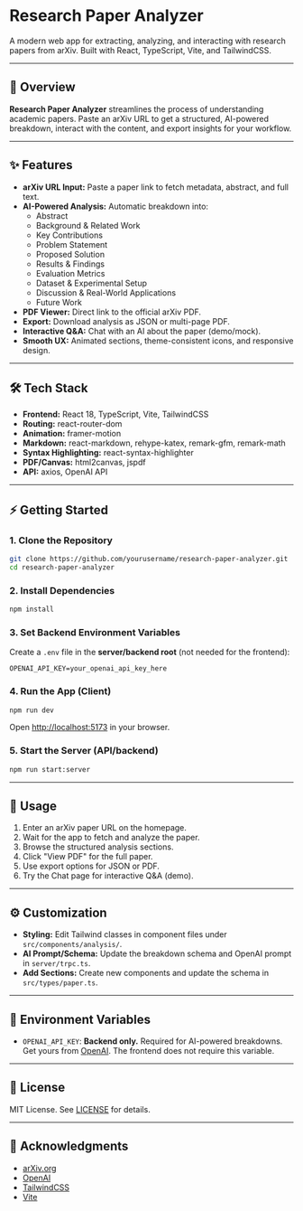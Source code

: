 # Research Paper Analyzer

A modern web app for extracting, analyzing, and interacting with research papers from arXiv. Built with React, TypeScript, Vite, and TailwindCSS.

---

## 🚀 Overview

**Research Paper Analyzer** streamlines the process of understanding academic papers. Paste an arXiv URL to get a structured, AI-powered breakdown, interact with the content, and export insights for your workflow.

---

## ✨ Features

- **arXiv URL Input:** Paste a paper link to fetch metadata, abstract, and full text.
- **AI-Powered Analysis:** Automatic breakdown into:
  - Abstract
  - Background & Related Work
  - Key Contributions
  - Problem Statement
  - Proposed Solution
  - Results & Findings
  - Evaluation Metrics
  - Dataset & Experimental Setup
  - Discussion & Real-World Applications
  - Future Work
- **PDF Viewer:** Direct link to the official arXiv PDF.
- **Export:** Download analysis as JSON or multi-page PDF.
- **Interactive Q&A:** Chat with an AI about the paper (demo/mock).
- **Smooth UX:** Animated sections, theme-consistent icons, and responsive design.

---

## 🛠️ Tech Stack

- **Frontend:** React 18, TypeScript, Vite, TailwindCSS
- **Routing:** react-router-dom
- **Animation:** framer-motion
- **Markdown:** react-markdown, rehype-katex, remark-gfm, remark-math
- **Syntax Highlighting:** react-syntax-highlighter
- **PDF/Canvas:** html2canvas, jspdf
- **API:** axios, OpenAI API

---

## ⚡ Getting Started

### 1. Clone the Repository
```bash
git clone https://github.com/yourusername/research-paper-analyzer.git
cd research-paper-analyzer
```

### 2. Install Dependencies
```bash
npm install
```

### 3. Set Backend Environment Variables
Create a `.env` file in the **server/backend root** (not needed for the frontend):
```
OPENAI_API_KEY=your_openai_api_key_here
```

### 4. Run the App (Client)
```bash
npm run dev
```
Open [http://localhost:5173](http://localhost:5173) in your browser.

### 5. Start the Server (API/backend)
```bash
npm run start:server
```

---

## 📝 Usage

1. Enter an arXiv paper URL on the homepage.
2. Wait for the app to fetch and analyze the paper.
3. Browse the structured analysis sections.
4. Click "View PDF" for the full paper.
5. Use export options for JSON or PDF.
6. Try the Chat page for interactive Q&A (demo).

---

## ⚙️ Customization
- **Styling:** Edit Tailwind classes in component files under `src/components/analysis/`.
- **AI Prompt/Schema:** Update the breakdown schema and OpenAI prompt in `server/trpc.ts`.
- **Add Sections:** Create new components and update the schema in `src/types/paper.ts`.

---

## 🔐 Environment Variables
- `OPENAI_API_KEY`: **Backend only.** Required for AI-powered breakdowns. Get yours from [OpenAI](https://platform.openai.com/account/api-keys). The frontend does not require this variable.
---

## 📄 License

MIT License. See [LICENSE](LICENSE) for details.

---

## 🙏 Acknowledgments

- [arXiv.org](https://arxiv.org/)
- [OpenAI](https://openai.com/)
- [TailwindCSS](https://tailwindcss.com/)
- [Vite](https://vitejs.dev/)
